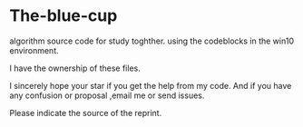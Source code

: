 # The-blue-cup  

algorithm source code for study toghther.  using the codeblocks in the win10 environment.  

I have the ownership of these files.  

I sincerely hope your star if you get the help from my code.  And if you have any confusion or proposal ,email me or send issues.  

Please indicate the source of the reprint.  
